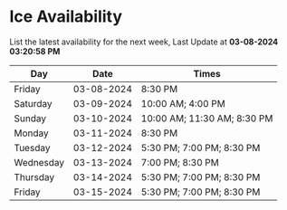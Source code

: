 # Ice Availability

List the latest availability for the next week, Last Update at **03-08-2024 03:20:58 PM**

| Day         | Date        | Times       |
| ----------- | ----------- | ----------- |
|Friday|03-08-2024|8:30 PM|
|Saturday|03-09-2024|10:00 AM; 4:00 PM|
|Sunday|03-10-2024|10:00 AM; 11:30 AM; 8:30 PM|
|Monday|03-11-2024|8:30 PM|
|Tuesday|03-12-2024|5:30 PM; 7:00 PM; 8:30 PM|
|Wednesday|03-13-2024|7:00 PM; 8:30 PM|
|Thursday|03-14-2024|5:30 PM; 7:00 PM; 8:30 PM|
|Friday|03-15-2024|5:30 PM; 7:00 PM; 8:30 PM|
